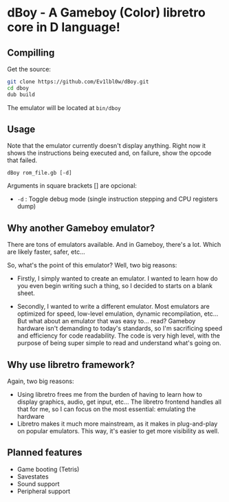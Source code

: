 # dBoy - A Gameboy (Color) libretro core in D language!

## Compilling

Get the source:

```bash
git clone https://github.com/Ev1lbl0w/dBoy.git
cd dboy
dub build
```

The emulator will be located at `bin/dboy`

## Usage

Note that the emulator currently doesn't display anything. Right now it shows the instructions being executed and, on failure, show the opcode that failed.

`dBoy rom_file.gb [-d]`

Arguments in square brackets [] are opcional:

- `-d` : Toggle debug mode (single instruction stepping and CPU registers dump)

## Why another Gameboy emulator?

There are tons of emulators available. And in Gameboy, there's a lot. Which are likely faster, safer, etc...

So, what's the point of this emulator? Well, two big reasons:

- Firstly, I simply wanted to create an emulator. I wanted to learn how do you even begin writing such a thing, so I decided to starts on a blank sheet.

- Secondly, I wanted to write a different emulator. Most emulators are optimized for speed, low-level emulation, dynamic recompilation, etc... But what about an emulator that was easy to... read? Gameboy hardware isn't demanding to today's standards, so I'm sacrificing speed and efficiency for code readability. The code is very high level, with the purpose of being super simple to read and understand what's going on.

## Why use libretro framework?

Again, two big reasons:

- Using libretro frees me from the burden of having to learn how to display graphics, audio, get input, etc... The libretro frontend handles all that for me, so I can focus on the most essential: emulating the hardware
- Libretro makes it much more mainstream, as it makes in plug-and-play on popular emulators. This way, it's easier to get more visibility as well.

## Planned features

- Game booting (Tetris)
- Savestates
- Sound support
- Peripheral support